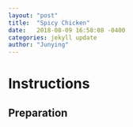 ```yaml
---
layout: "post"
title:  "Spicy Chicken"
date:   2018-08-09 16:58:08 -0400
categories: jekyll update
author: "Junying"
---
```

# Instructions
## Preparation
